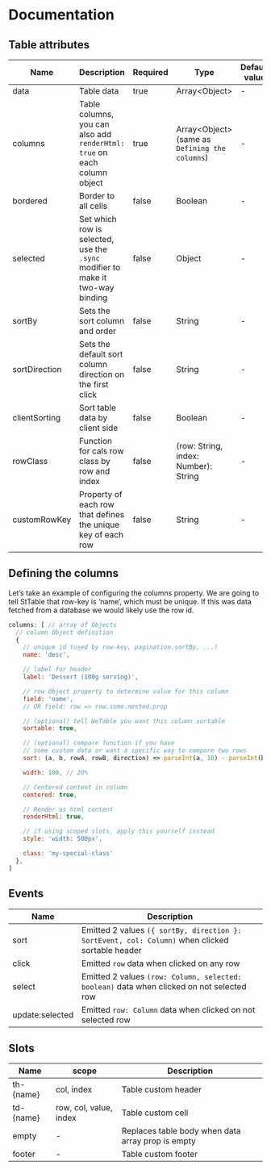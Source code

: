 # Documentation

## Table attributes

| Name | Description | Required | Type | Default value | Possible values |
| --- | --- | --- | --- | --- | --- |
| data | Table data | true | Array\<Object\> | - | * |
| columns | Table columns, you can also add `renderHtml: true` on each column object | true | Array\<Object\> (same as `Defining the columns`) | - | * |
| bordered | Border to all cells | false | Boolean | - | * |
| selected | Set which row is selected, use the `.sync` modifier to make it two-way binding | false | Object | - | * |
| sortBy | Sets the sort column and order | false | String | - | * |
| sortDirection | Sets the default sort column direction on the first click | false | String | - | asc, desc |
| clientSorting | Sort table data by client side | false | Boolean | - | * |
| rowClass | Function for cals row class by row and index | false | (row: String, index: Number): String | - | * |
| customRowKey | Property of each row that defines the unique key of each row | false | String | - | index |

## Defining the columns
Let’s take an example of configuring the columns property. We are going to tell StTable that row-key is ‘name’, which must be unique. If this was data fetched from a database we would likely use the row id.

```javascript
columns: [ // array of Objects
  // column Object definition
  {
    // unique id (used by row-key, pagination.sortBy, ...)
    name: 'desc',

    // label for header
    label: 'Dessert (100g serving)',

    // row Object property to determine value for this column
    field: 'name',
    // OR field: row => row.some.nested.prop

    // (optional) tell ЫеTable you want this column sortable
    sortable: true,

    // (optional) compare function if you have
    // some custom data or want a specific way to compare two rows
    sort: (a, b, rowA, rowB, direction) => parseInt(a, 10) - parseInt(b, 10)

    width: 100, // 20%

    // Centered content in column
    centered: true,

    // Render as html content
    renderHtml: true,

    // if using scoped slots, apply this yourself instead
    style: 'width: 500px',

    class: 'my-special-class'
  },
]
```

## Events

| Name | Description |
| --- | --- |
| sort | Emitted 2 values `({ sortBy, direction }: SortEvent, col: Column)` when clicked sortable header |
| click | Emitted `row` data when clicked on any row |
| select | Emitted 2 values `(row: Column, selected: boolean)` data when clicked on not selected row |
| update:selected | Emitted `row: Column` data when clicked on not selected row |

## Slots

| Name | scope | Description |
| --- | --- | --- |
| th-{name} | col, index | Table custom header |
| td-{name} | row, col, value, index | Table custom cell |
| empty | - | Replaces table body when data array prop is empty |
| footer | - | Table custom footer |
